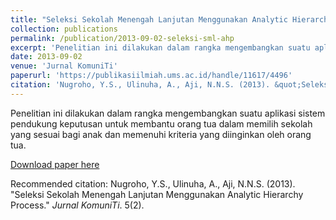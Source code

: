 ```yaml
---
title: "Seleksi Sekolah Menengah Lanjutan Menggunakan Analytic Hierarchy Process"
collection: publications
permalink: /publication/2013-09-02-seleksi-sml-ahp
excerpt: 'Penelitian ini dilakukan dalam rangka mengembangkan suatu aplikasi sistem pendukung keputusan untuk membantu orang tua dalam memilih sekolah yang sesuai bagi anak dan memenuhi kriteria yang diinginkan oleh orang tua.'
date: 2013-09-02
venue: 'Jurnal KomuniTi'
paperurl: 'https://publikasiilmiah.ums.ac.id/handle/11617/4496'
citation: 'Nugroho, Y.S., Ulinuha, A., Aji, N.N.S. (2013). &quot;Seleksi Sekolah Menengah Lanjutan Menggunakan Analytic Hierarchy Process.&quot; <i>Jurnal KomuniTi</i>. 5(2).'
---
```

Penelitian ini dilakukan dalam rangka mengembangkan suatu aplikasi sistem pendukung keputusan untuk membantu orang tua dalam memilih sekolah yang sesuai bagi anak dan memenuhi kriteria yang diinginkan oleh orang tua.

[Download paper here](https://publikasiilmiah.ums.ac.id/bitstream/handle/11617/4496/8%20Yusuf%20Sulistyo%20Nugroho.pdf?sequence=1&isAllowed=y)

Recommended citation: Nugroho, Y.S., Ulinuha, A., Aji, N.N.S. (2013). "Seleksi Sekolah Menengah Lanjutan Menggunakan Analytic Hierarchy Process." <i>Jurnal KomuniTi</i>. 5(2).
